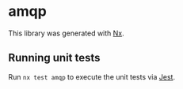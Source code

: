 # amqp

This library was generated with [Nx](https://nx.dev).

## Running unit tests

Run `nx test amqp` to execute the unit tests via [Jest](https://jestjs.io).
